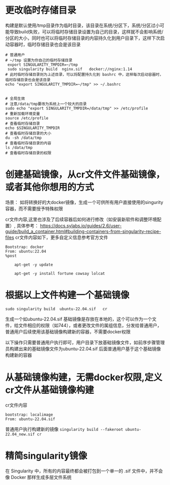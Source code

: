 
# 更改临时存储目录
构建是默认使用/tmp目录作为临时目录，该目录在系统/分区下，系统/分区过小可能导致build失败，可以将临时存储目录设置为自己的目录，这样就不会影响系统/分区的大小，同时也可以将临时存储目录的内容持久化到用户目录下，这样下次启动容器时，临时存储目录也会是该目录
```
# 普通用户
# ~/tmp 设置为你自己的临时存储目录
 export SINGULARITY_TMPDIR=~/tmp
 sudo singularity build  nginx.sif   docker://nginx:1.14
# 此时临时存储目录则为上述目录，可以将配置持久化到 bashrc 中，这样每次启动容器时，临时存储目录也会是该目录
echo "export SINGULARITY_TMPDIR=~/tmp" >> ~/.bashrc


# 全局生效
# 注意/data/tmp要改为系统上一个较大的目录
sudo echo "export SINGULARITY_TMPDIR=/data/tmp" >> /etc/profile
# 重新加载环境变量
source /etc/profile
# 查看临时存储目录
echo $SINGULARITY_TMPDIR
# 查看临时存储目录的大小
du -sh /data/tmp
# 查看临时存储目录的内容
ls /data/tmp
# 查看临时存储目录的权限
```

# 创建基础镜像，从cr文件文件基础镜像，或者其他你想用的方式
场景： 如将转换好的大docker镜像，生成一个可供所有用户直接使用的singurity容器，而不需要授予特殊权限

cr文件内容,这里也涉及了后续容器后如何进行修改（如安装新软件和调整环境配置）,
具体参考： https://docs.sylabs.io/guides/2.6/user-guide/build_a_container.html#building-containers-from-singularity-recipe-files
cr文件内容如下，更多自定义信息参考官方文件
```
Bootstrap: docker
From: ubuntu:22.04
%post

    apt-get -y update

    apt-get -y install fortune cowsay lolcat
```

# 根据以上文件构建一个基础镜像    
`sudo singularity build  ubuntu-22.04.sif   cr`

生成一个如ubuntu-22.04.sif 基础镜像是存放在本地的，这个可以作为一个文件，给文件相应的权限（如744），或者更改文件的属组信息，分发给普通用户，普通用户后续使用该基础镜像构建新的容器，不需要docker权限

以下操作只需要普通用户执行即可，用户目录下放基础镜像文件，如前序步骤管理员构建出来的基础镜像文件为ubuntu-22.04.sif
后面普通用户基于这个基础镜像构建新的容器
 # 从基础镜像构建，无需docker权限,定义cr文件从基础镜像构建
 cr文件内容
 ```
 bootstrap: localimage
 From: ubuntu-22.04.sif
 ```
 普通用户执行构建新的镜像
`singularity build --fakeroot ubuntu-22.04_new.sif cr`




# 精简singularity镜像
在 Singularity 中，所有的内容最终都会被打包到一个单一的 .sif 文件中，并不会像 Docker 那样生成多层文件系统